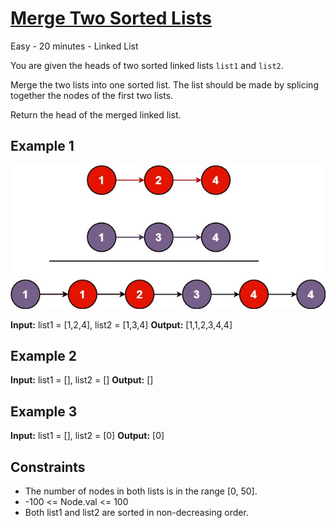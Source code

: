 # [Merge Two Sorted Lists](https://leetcode.com/problems/merge-two-sorted-lists/)

Easy - 20 minutes - Linked List

You are given the heads of two sorted linked lists `list1` and `list2`.

Merge the two lists into one sorted list. The list should be made by splicing
together the nodes of the first two lists.

Return the head of the merged linked list.

## Example 1

![merge two sorted list example 1](./assets/merge_two_sorted_list_ex1.jpg)

**Input:** list1 = [1,2,4], list2 = [1,3,4]
**Output:** [1,1,2,3,4,4]

## Example 2

**Input:** list1 = [], list2 = []
**Output:** []

## Example 3

**Input:** list1 = [], list2 = [0]
**Output:** [0]

## Constraints

- The number of nodes in both lists is in the range [0, 50].
- -100 <= Node.val <= 100
- Both list1 and list2 are sorted in non-decreasing order.
